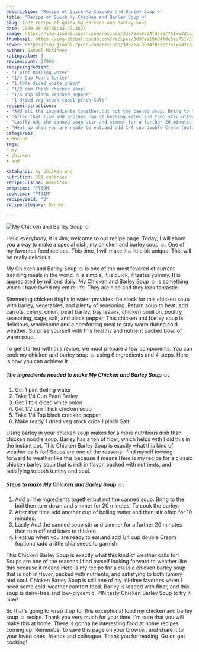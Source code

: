 ```yaml
---
description: "Recipe of Quick My Chicken and Barley Soup ☺"
title: "Recipe of Quick My Chicken and Barley Soup ☺"
slug: 1222-recipe-of-quick-my-chicken-and-barley-soup
date: 2020-05-24T06:33:27.382Z
image: https://img-global.cpcdn.com/recipes/3d37ea19b34fdc5e/751x532cq70/my-chicken-and-barley-soup-☺-recipe-main-photo.jpg
thumbnail: https://img-global.cpcdn.com/recipes/3d37ea19b34fdc5e/751x532cq70/my-chicken-and-barley-soup-☺-recipe-main-photo.jpg
cover: https://img-global.cpcdn.com/recipes/3d37ea19b34fdc5e/751x532cq70/my-chicken-and-barley-soup-☺-recipe-main-photo.jpg
author: Samuel McKinney
ratingvalue: 5
reviewcount: 27990
recipeingredient:
- "1 pint Boiling water"
- "1/4 Cup Pearl Barley"
- "1 tbls diced white onion"
- "1/2 can Thick chicken soup"
- "1/4 Tsp black cracked pepper"
- "1 dried veg stock cube1 pinch Salt"
recipeinstructions:
- "Add all the ingredients together.but not the canned soup. Bring to the boil then turn down and simmer for 20 minutes. To cook the barley."
- "After that time add another cup of boiling water and then stir often for 10 minutes."
- "Lastly Add the canned soup stir and simmer for a further 20 minutes then turn off and leave to thicken."
- "Heat up when you are ready to eat.and add 1/4 cup double Cream (optional)add a little chia seeds to garnish."
categories:
- Recipe
tags:
- my
- chicken
- and

katakunci: my chicken and 
nutrition: 291 calories
recipecuisine: American
preptime: "PT39M"
cooktime: "PT31M"
recipeyield: "3"
recipecategory: Dinner

---
```



![My Chicken and Barley Soup ☺](https://img-global.cpcdn.com/recipes/3d37ea19b34fdc5e/751x532cq70/my-chicken-and-barley-soup-☺-recipe-main-photo.jpg)

Hello everybody, it is Jim, welcome to our recipe page. Today, I will show you a way to make a special dish, my chicken and barley soup ☺. One of my favorites food recipes. This time, I will make it a little bit unique. This will be really delicious.

My Chicken and Barley Soup ☺ is one of the most favored of current trending meals in the world. It is simple, it is quick, it tastes yummy. It is appreciated by millions daily. My Chicken and Barley Soup ☺ is something which I have loved my entire life. They are nice and they look fantastic.

Simmering chicken thighs in water provides the stock for this chicken soup with barley, vegetables, and plenty of seasoning. Return soup to heat; add carrots, celery, onion, pearl barley, bay leaves, chicken bouillon, poultry seasoning, sage, salt, and black pepper. This chicken and barley soup is delicious, wholesome and a comforting meal to stay warm during cold weather. Surprise yourself with this healthy and nutrient packed bowl of warm soup.


To get started with this recipe, we must prepare a few components. You can cook my chicken and barley soup ☺ using 6 ingredients and 4 steps. Here is how you can achieve it.

<!--inarticleads1-->

##### The ingredients needed to make My Chicken and Barley Soup ☺:

1. Get 1 pint Boiling water
1. Take 1/4 Cup Pearl Barley
1. Get 1 tbls diced white onion
1. Get 1/2 can Thick chicken soup
1. Take 1/4 Tsp black cracked pepper
1. Make ready 1 dried veg stock cube.1 pinch Salt


Using barley in your chicken soup makes for a more nutritious dish than chicken noodle soup. Barley has a ton of fiber, which helps with I did this in the instant pot. This Chicken Barley Soup is exactly what this kind of weather calls for! Soups are one of the reasons I find myself looking forward to weather like this because it means Here is my recipe for a classic chicken barley soup that is rich in flavor, packed with nutrients, and satisfying to both tummy and soul. 

<!--inarticleads2-->

##### Steps to make My Chicken and Barley Soup ☺:

1. Add all the ingredients together.but not the canned soup. Bring to the boil then turn down and simmer for 20 minutes. To cook the barley.
1. After that time add another cup of boiling water and then stir often for 10 minutes.
1. Lastly Add the canned soup stir and simmer for a further 20 minutes then turn off and leave to thicken.
1. Heat up when you are ready to eat.and add 1/4 cup double Cream (optional)add a little chia seeds to garnish.


This Chicken Barley Soup is exactly what this kind of weather calls for! Soups are one of the reasons I find myself looking forward to weather like this because it means Here is my recipe for a classic chicken barley soup that is rich in flavor, packed with nutrients, and satisfying to both tummy and soul. Chicken Barley Soup is still one of my all-time favorites when I need some cold-weather comfort food. Barley is loaded with fiber, and this soup is dairy-free and low-glycemic. PIN tasty Chicken Barley Soup to try it later! 

So that's going to wrap it up for this exceptional food my chicken and barley soup ☺ recipe. Thank you very much for your time. I'm sure that you will make this at home. There is gonna be interesting food at home recipes coming up. Remember to save this page on your browser, and share it to your loved ones, friends and colleague. Thank you for reading. Go on get cooking!
